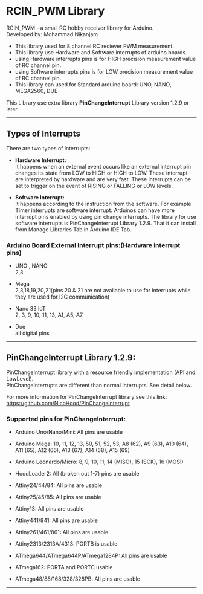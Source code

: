 # RCIN_PWM Library

RCIN_PWM - a small RC hobby receiver library for Arduino.  
Developed by: Mohammad Nikanjam

- This library used for 8 channel RC reciever PWM measurement.   
- This library use Hardware and Software interrupts of arduino boards.   
- using Hardware interrupts pins is for HIGH precision measurement value of RC channel pin.   
- using Software interrupts pins is for LOW precision measurement value of RC channel pin.   
- This library can used for Standard arduino board: UNO, NANO, MEGA2560, DUE

This Library use extra library **PinChangeInterrupt** Library version 1.2.9 or later.

---------------------------------------------------------------------------------

## Types of Interrupts  

  There are two types of interrupts:

  - **Hardware Interrupt:**     
    It happens when an external event occurs like an external interrupt pin changes its state from 
    LOW to HIGH or HIGH to LOW.
    These interrupt are interpreted by hardware and are very fast. These interrupts can be set to trigger on the event 
    of RISING or FALLING or LOW levels.

  - **Software Interrupt:**  
    It happens according to the instruction from the software. For example Timer interrupts are software interrupt.
    Arduinos can have more interrupt pins enabled by using pin change interrupts.
    The library for use software interrupts is PinChangeInterrupt Library 1.2.9. That it can install from Manage Libraries Tab in Arduino IDE Tab.

  ### Arduino Board External Interrupt pins:(Hardware interrupt pins)

  - UNO , NANO   
    2,3

  - Mega  
    2,3,18,19,20,21(pins 20 & 21 are not available to use for interrupts while they are used for I2C communication)

  - Nano 33 IoT  
    2, 3, 9, 10, 11, 13, A1, A5, A7

  - Due   
    all digital pins

-------------------------------------------------------------------------------------------------

## PinChangeInterrupt Library 1.2.9:

PinChangeInterrupt library with a resource friendly implementation (API and LowLevel).   
PinChangeInterrupts are different than normal Interrupts. See detail below.

For more information for PinChangeInterrupt library see this link:  
https://github.com/NicoHood/PinChangeInterrupt

### Supported pins for PinChangeInterrupt:

  - Arduino Uno/Nano/Mini: All pins are usable   

  - Arduino Mega: 10, 11, 12, 13, 50, 51, 52, 53, A8 (62), A9 (63), A10 (64),   
    A11 (65), A12 (66), A13 (67), A14 (68), A15 (69)   

  - Arduino Leonardo/Micro: 8, 9, 10, 11, 14 (MISO), 15 (SCK), 16 (MOSI)   

  - HoodLoader2: All (broken out 1-7) pins are usable   

  - Attiny24/44/84: All pins are usable   

  - Attiny25/45/85: All pins are usable   

  - Attiny13: All pins are usable   

  - Attiny441/841: All pins are usable   

  - Attiny261/461/861: All pins are usable   

  - Attiny2313/2313A/4313: PORTB is usable   

  - ATmega644/ATmega644P/ATmega1284P: All pins are usable  

  - ATmega162: PORTA and PORTC usable   

  - ATmega48/88/168/328/328PB: All pins are usable     

  ----------------------------------------------------------------------------------------------
